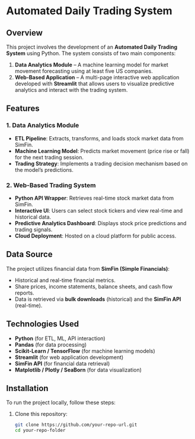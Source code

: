 # Automated Daily Trading System

## Overview

This project involves the development of an **Automated Daily Trading System** using Python. The system consists of two main components:

1. **Data Analytics Module** – A machine learning model for market movement forecasting using at least five US companies.
2. **Web-Based Application** – A multi-page interactive web application developed with **Streamlit** that allows users to visualize predictive analytics and interact with the trading system.

## Features

### 1. Data Analytics Module

- **ETL Pipeline**: Extracts, transforms, and loads stock market data from SimFin.
- **Machine Learning Model**: Predicts market movement (price rise or fall) for the next trading session.
- **Trading Strategy**: Implements a trading decision mechanism based on the model’s predictions.

### 2. Web-Based Trading System

- **Python API Wrapper**: Retrieves real-time stock market data from SimFin.
- **Interactive UI**: Users can select stock tickers and view real-time and historical data.
- **Predictive Analytics Dashboard**: Displays stock price predictions and trading signals.
- **Cloud Deployment**: Hosted on a cloud platform for public access.

## Data Source

The project utilizes financial data from **SimFin (Simple Financials)**:

- Historical and real-time financial metrics.
- Share prices, income statements, balance sheets, and cash flow reports.
- Data is retrieved via **bulk downloads** (historical) and the **SimFin API** (real-time).

## Technologies Used

- **Python** (for ETL, ML, API interaction)
- **Pandas** (for data processing)
- **Scikit-Learn / TensorFlow** (for machine learning models)
- **Streamlit** (for web application development)
- **SimFin API** (for financial data retrieval)
- **Matplotlib / Plotly / SeaBorn** (for data visualization)

## Installation

To run the project locally, follow these steps:

1. Clone this repository:
   ```bash
   git clone https://github.com/your-repo-url.git
   cd your-repo-folder

